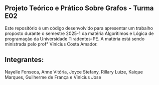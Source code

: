## Projeto Teórico e Prático Sobre Grafos - Turma E02
Este repositório é um código desenvolvido para apresentar um trabalho proposto durante o semestre 2025-1 da matéria Algoritimos e Lógica de programação da Universidade Tiradentes-PE.
A matéria está sendo ministrada pelo prof° Vinicius Costa Amador.

## Integrantes:
Nayelle Fonseca, Anne Vitória, Joyce Stefany, Rillary Luize, Kaique Marques, Guilherme de França e Vinicius Jose
